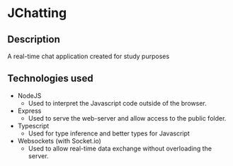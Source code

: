 # JChatting

## Description

A real-time chat application created for study purposes

## Technologies used

- NodeJS
  - Used to interpret the Javascript code outside of the browser.
- Express
  - Used to serve the web-server and allow access to the public folder.
- Typescript
  - Used for type inference and better types for Javascript
- Websockets (with Socket.io)
  - Used to allow real-time data exchange without overloading the server.


